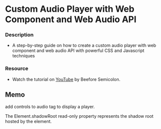 # Custom Audio Player with Web Component and Web Audio API

### Description
 - A step-by-step guide on how to create a custom audio player with web component and web audio API with powerful CSS and Javascript techniques


### Resource
 - Watch the tutorial on [YouTube](https://www.youtube.com/watch?v=rkqqBA6ohc0&t=541s) by Beefore Semicolon.


## Memo

add controls to audio tag to display a player.

The Element.shadowRoot read-only property represents the shadow root hosted by the element.